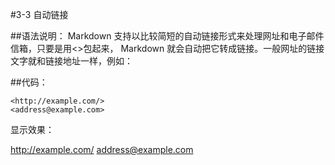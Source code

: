 #3-3 自动链接

##语法说明： 
Markdown 支持以比较简短的自动链接形式来处理网址和电子邮件信箱，只要是用<>包起来， Markdown 就会自动把它转成链接。一般网址的链接文字就和链接地址一样，例如：

##代码：

```
<http://example.com/>
<address@example.com>
```

显示效果：

<http://example.com/>
<address@example.com>